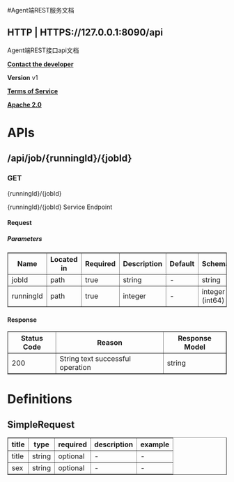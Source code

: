 #Agent端REST服务文档

## HTTP | HTTPS://127.0.0.1:8090/api

Agent端REST接口api文档

[**Contact the developer**](mailto:yuanzhengchu@unionbigdata.com)

**Version** v1

[**Terms of Service**](http://www.github.com/kongchen/swagger-maven-plugin)

[**Apache 2.0**](http://www.apache.org/licenses/LICENSE-2.0.html)

# APIs

## /api/job/{runningId}/{jobId}

### GET

<a id="definition">{runningId}/{jobId}</a>

{runningId}/{jobId} Service Endpoint

#### Request

##### Parameters

<table border="1">
    <tr>
        <th>Name</th>
        <th>Located in</th>
        <th>Required</th>
        <th>Description</th>
        <th>Default</th>
        <th>Schema</th>
    </tr>
<tr>
    <td>jobId</td>
    <td>path</td>
    <td>true</td>
    <td>string</td>
    <td> - </td>
    <td>
    string
    </td>
</tr>
<tr>
    <td>runningId</td>
    <td>path</td>
    <td>true</td>
    <td>integer</td>
    <td> - </td>
    <td>
    integer (int64)
    </td>
</tr>
</table>

#### Response

<table border="1">
    <tr>
        <th>Status Code</th>
        <th>Reason</th>
        <th>Response Model</th>
    </tr>
    <tr>
        <td>200</td>
        <td>String text successful operation </td>
        <td>string</td>
    </tr>
</table>

# Definitions

## <a title="/definitions/SimpleRequest">SimpleRequest</a>

<table border="1">
    <tr>
        <th>title</th>
        <th>type</th>
        <th>required</th>
        <th>description</th>
        <th>example</th>
    </tr>
        <tr>
            <td>title</td>
            <td>
                string
            </td>
            <td>optional</td>
            <td>-</td>
            <td>-</td>
        </tr>
        <tr>
            <td>sex</td>
            <td>
                string
            </td>
            <td>optional</td>
            <td>-</td>
            <td>-</td>
        </tr>
</table>

